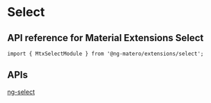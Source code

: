 # Select

## API reference for Material Extensions Select

`import { MtxSelectModule } from '@ng-matero/extensions/select';`

## APIs

[ng-select](https://github.com/ng-select/ng-select#api)

